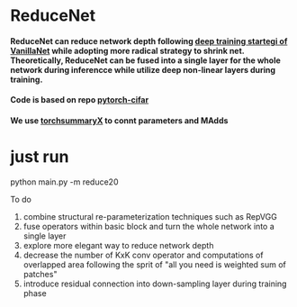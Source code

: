 # ReduceNet
####  ReduceNet can reduce network depth following [deep training startegi of VanillaNet](https://arxiv.org/abs/2305.12972) while adopting more radical strategy to shrink net. Theoretically, ReduceNet can be fused into a single layer for the whole network during inferencce while utilize deep non-linear layers during training.

#### Code is based on repo [pytorch-cifar](https://github.com/kuangliu/pytorch-cifar)

#### We use [torchsummaryX](https://github.com/nmhkahn/torchsummaryX) to connt parameters and MAdds




# just run
python main.py -m reduce20






To do
1. combine  structural re-parameterization techniques such as RepVGG
2. fuse operators within basic block and turn the whole network into a single layer
3. explore more elegant way to reduce network depth
4. decrease the number of KxK conv operator and computations of overlapped area following the sprit of "all you need is weighted sum of patches"
5. introduce residual connection into down-sampling layer during training phase

